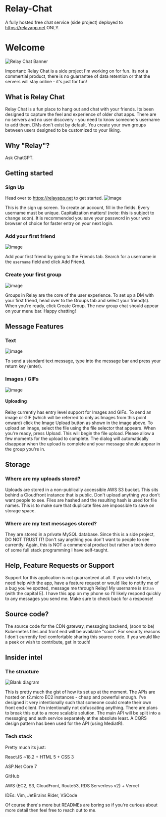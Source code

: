 # Relay-Chat
A fully hosted free chat service (side project) deployed to https://relayapp.net ONLY. 

# Welcome
![Relay Chat Banner](https://user-images.githubusercontent.com/82483782/216410640-c7b81534-ce98-4e52-9ddb-373aa11919d6.png)

Important: Relay Chat is a side project I'm working on for fun. Its not a commertial product, there is no guarrantee of data retention or that the servers will stay online - it's just for fun!

## What is Relay Chat
Relay Chat is a fun place to hang out and chat with your friends. Its been designed to capture the feel and experience of older chat apps. There are no servers and no user discovery - you need to know someone's username to add them. DMs don't exist by default. You create your own groups between users designed to be customized to your liking. 

## Why "Relay"?
Ask ChatGPT.

## Getting started

### Sign Up
Head over to https://relayapp.net to get started.
![image](https://user-images.githubusercontent.com/82483782/216411894-ee6acfd4-1b53-4347-aa4a-7936534cbf69.png)

This is the sign up screen. To create an account, fill in the fields. Every username must be unique. Capitalization matters! (note: this is subject to change soon). It is recommended you save your password in your web browser of choice for faster entry on your next login.

### Add your first friend
![image](https://user-images.githubusercontent.com/82483782/216413082-e6b4024d-5b24-4c23-afef-2ca2b3b5919d.png)

Add your first friend by going to the Friends tab. Search for a username in the `username` field and click Add Friend. 

### Create your first group
![image](https://user-images.githubusercontent.com/82483782/216413119-ba171a4b-cc85-408e-81f6-4bfbf82bab18.png)

Groups in Relay are the core of the user experience. To set up a DM with your first friend, head over to the Groups tab and select your friend(s). When you're ready, click Create Group. The new group chat should appear on your menu bar. Happy chatting!



## Message Features

### Text
![image](https://user-images.githubusercontent.com/82483782/216414207-ada247b7-3042-438d-80b8-cf35807c6f19.png)

To send a standard text message, type into the message bar and press your return key (enter). 

### Images / GIFs
![image](https://user-images.githubusercontent.com/82483782/216414241-5e888767-519e-42d3-9d64-4fc501745712.png)

#### Uploading
Relay currently has entry level support for Images and GIFs. To send an image or GIF (which will be referred to only as Images from this point onward) click the Image Upload button as shown in the image above. To upload an image, select the file using the file selector that appears. When you're ready, press Upload. 
This will begin the file upload. Please allow a few moments for the upload to complete. The dialog will automatically disappear when the upload is complete and your message should appear in the group you're in. 

## Storage
### Where are my uploads stored?
Uploads are stored in a non-publically accessible AWS S3 bucket. This sits behind a Cloudfront instance that is public. Don't upload anything you don't want people to see. Files are hashed and the resulting hash is used for file names. This is to make sure that duplicate files are impossible to save on storage space. 
### Where are my text messages stored?
They are stored in a private MySQL database. Since this is a side project, DO NOT TRUST IT! Don't say anything you don't want to people to see currently. Again, this is NOT a commercial product but rather a tech demo of some full stack programming I have self-taught. 


## Help, Feature Requests or Support
Support for this application is not guarranteed at all. If you wish to help, need help with the app, have a feature request or would like to notify me of a bug you've spotted, message me through Relay! My username is `Ethan` (with the capital E). I have this app on my phone so I'll likely respond quickly to any messages you send me. Make sure to check back for a response!

## Source code?
The source code for the CDN gateway, messaging backend, (soon to be) Kubernetes files and front end will be available "soon". For security reasons I don't currently feel comfortable sharing this source code. If you would like a peek or wish to contribute, get in touch!

## Insider intel
### The structure
![Blank diagram](https://user-images.githubusercontent.com/82483782/216420301-72d61323-62c0-48da-9e19-49b83559b906.png)

This is pretty much the gist of how its set up at the moment. The APIs are hosted on t2.micro EC2 instances - cheap and powerful enough. I've designed it very intentionally such that someone could create their own front end client. I'm intentionally not obfuscating anything. 
There are plans to break this out to a more scalable solution. The main API will be split into a messaging and auth service separately at the absolute least. A CQRS design pattern has been used for the API (using MediatR).

### Tech stack

Pretty much its just:

ReactJS ~18.2 + HTML 5 + CSS 3

ASP.Net Core 7

GitHub

AWS (EC2, S3, CloudFront, Route53, RDS Serverless v2) + Vercel


IDEs:
Vim, JetBrains Rider, VSCode

Of course there's more but READMEs are boring so if you're curious about more detail then feel free to reach out to me.
